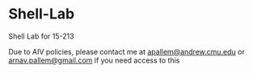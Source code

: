 # Shell-Lab
Shell Lab for 15-213

Due to AIV policies, please contact me at apallem@andrew.cmu.edu or arnav.pallem@gmail.com if you need access to this

